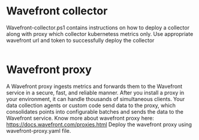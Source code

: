 # Wavefront collector
Wavefront-collector.ps1 contains instructions on how to deploy a collector along with proxy which collector kubernetess metrics only. Use appropriate wavefront url and token to successfully deploy the collector
```shell

```
# Wavefront proxy 
A Wavefront proxy ingests metrics and forwards them to the Wavefront service in a secure, fast, and reliable manner. After you install a proxy in your environment, it can handle thousands of simultaneous clients. Your data collection agents or custom code send data to the proxy, which consolidates points into configurable batches and sends the data to the Wavefront service.
Know more about wavefront proxy here: https://docs.wavefront.com/proxies.html
Deploy the wavefront proxy using wavefront-proxy.yaml file.
